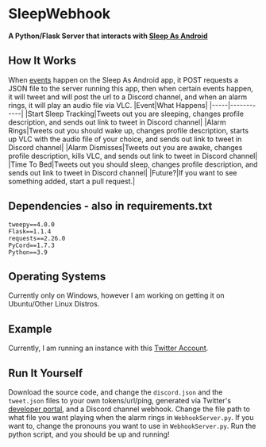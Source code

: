 # SleepWebhook
**A Python/Flask Server that interacts with [Sleep As Android](https://play.google.com/store/apps/details?id=com.urbandroid.sleep)**
## How It Works
When [events](https://docs.sleep.urbandroid.org/services/automation.html#events) happen on the Sleep As Android app, it POST requests a JSON file to the server running this app, then when certain events happen, it will tweet and will post the url to a Discord channel, and when an alarm rings, it will play an audio file via VLC.
|Event|What Happens|
|-----|------------|
|Start Sleep Tracking|Tweets out you are sleeping, changes profile description, and sends out link to tweet in Discord channel|
|Alarm Rings|Tweets out you should wake up, changes profile description, starts up VLC with the audio file of your choice, and sends out link to tweet in Discord channel|
|Alarm Dismisses|Tweets out you are awake, changes profile description, kills VLC, and sends out link to tweet in Discord channel|
|Time To Bed|Tweets out you should sleep, changes profile description, and sends out link to tweet in Discord channel|
|Future?|If you want to see something added, start a pull request.|
## Dependencies - also in requirements.txt
```
tweepy==4.0.0
Flask==1.1.4
requests==2.26.0
PyCord==1.7.3
Python==3.9
```
## Operating Systems
Currently only on Windows, however I am working on getting it on Ubuntu/Other Linux Distros.
## Example
Currently, I am running an instance with this [Twitter Account](https://twitter.com/gahtvsleepsched "gahtv's sleep schedule").
## Run It Yourself
Download the source code, and change the `discord.json` and the `tweet.json` files to your own tokens/url/ping, generated via Twitter's [developer portal](https://developer.twitter.com), and a Discord channel webhook. Change the file path to what file you want playing when the alarm rings in `WebhookServer.py`. If you want to, change the pronouns you want to use in `WebhookServer.py`. Run the python script, and you should be up and running!
